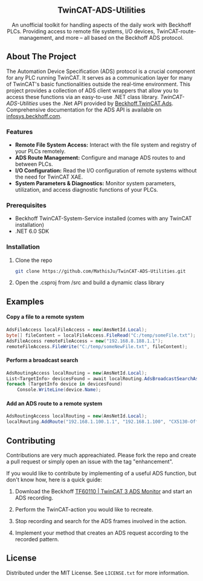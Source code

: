 <br />
<div align="center">

  <h2 align="center">TwinCAT-ADS-Utilities</h2>

  <p align="center">
    An unofficial toolkit for handling aspects of the daily work with Beckhoff PLCs. Providing access to remote file systems, I/O devices, TwinCAT-route-management, and more – all based on the Beckhoff ADS protocol.
  </p>
</div>



<!-- ABOUT THE PROJECT -->
## About The Project

The Automation Device Specification (ADS) protocol is a crucial component for any PLC running TwinCAT. It serves as a communication layer for many of TwinCAT's basic functionalities outside the real-time environment. This project provides a collection of ADS client wrappers that allow you to access these functions via an easy-to-use .NET class library. *TwinCAT-ADS-Utilities* uses the .Net API provided by [Beckhoff.TwinCAT.Ads](https://www.nuget.org/packages/Beckhoff.TwinCAT.Ads/). Comprehensive documentation for the ADS API is available on [infosys.beckhoff.com](https://infosys.beckhoff.com/).

### Features
* __Remote File System Access:__ Interact with the file system and registry of your PLCs remotely.
* __ADS Route Management:__ Configure and manage ADS routes to and between PLCs.
* __I/O Configuration:__ Read the I/O configuration of remote systems without the need for TwinCAT XAE.
* __System Parameters & Diagnostics:__ Monitor system parameters, utilization, and access diagnostic functions of your PLCs.


### Prerequisites

* Beckhoff TwinCAT-System-Service installed (comes with any TwinCAT installation)
* .NET 6.0 SDK

### Installation

1. Clone the repo
   ```sh
   git clone https://github.com/MathisJu/TwinCAT-ADS-Utilities.git
   ```
2. Open the .csproj from /src and build a dynamic class library



<!-- USAGE EXAMPLES -->
## Examples

#### Copy a file to a remote system
```csharp
AdsFileAccess localFileAccess = new(AmsNetId.Local);
byte[] fileContent = localFileAccess.FileRead("C:/temp/someFile.txt");
AdsFileAccess remoteFileAccess = new("192.168.8.188.1.1");
remoteFileAccess.FileWrite("C:/temp/someNewFile.txt", fileContent);
```

#### Perform a broadcast search
```csharp
AdsRoutingAccess localRouting = new(AmsNetId.Local);
List<TargetInfo> devicesFound = await localRouting.AdsBroadcastSearchAsync(secondsTimeout: 5);
foreach (TargetInfo device in devicesFound)
    Console.WriteLine(device.Name);
 ```

#### Add an ADS route to a remote system
```csharp
AdsRoutingAccess localRouting = new(AmsNetId.Local);
localRouting.AddRoute("192.168.1.100.1.1", "192.168.1.100", "CX5130-Office", "Administrator", "1");
```


<!-- CONTRIBUTING -->
## Contributing

Contributions are very much appreachiated. Please fork the repo and create a pull request or simply open an issue with the tag "enhancement".

If you would like to contribute by implementing of a useful ADS function, but don't know how, here is a quick guide:

1. Download the Beckhoff [TF60110 | TwinCAT 3 ADS Monitor](https://www.beckhoff.com/en-us/products/automation/twincat/tfxxxx-twincat-3-functions/tf6xxx-connectivity/tf6010.html) and start an ADS recording.

2. Perform the TwinCAT-action you would like to recreate.

3. Stop recording and search for the ADS frames involved in the action.

4. Implement your method that creates an ADS request according to the recorded pattern.



<!-- LICENSE -->
## License

Distributed under the MIT License. See `LICENSE.txt` for more information.



<!-- MARKDOWN LINKS & IMAGES -->
<!-- https://www.markdownguide.org/basic-syntax/#reference-style-links -->
[contributors-shield]: https://img.shields.io/github/contributors/othneildrew/Best-README-Template.svg?style=for-the-badge
[contributors-url]: https://github.com/othneildrew/Best-README-Template/graphs/contributors
[forks-shield]: https://img.shields.io/github/forks/othneildrew/Best-README-Template.svg?style=for-the-badge
[forks-url]: https://github.com/othneildrew/Best-README-Template/network/members
[stars-shield]: https://img.shields.io/github/stars/othneildrew/Best-README-Template.svg?style=for-the-badge
[stars-url]: https://github.com/othneildrew/Best-README-Template/stargazers
[issues-shield]: https://img.shields.io/github/issues/othneildrew/Best-README-Template.svg?style=for-the-badge
[issues-url]: https://github.com/othneildrew/Best-README-Template/issues
[license-shield]: https://img.shields.io/github/license/othneildrew/Best-README-Template.svg?style=for-the-badge
[license-url]: https://github.com/othneildrew/Best-README-Template/blob/master/LICENSE.txt
[linkedin-shield]: https://img.shields.io/badge/-LinkedIn-black.svg?style=for-the-badge&logo=linkedin&colorB=555
[linkedin-url]: https://linkedin.com/in/othneildrew
[product-screenshot]: images/screenshot.png
[Next.js]: https://img.shields.io/badge/next.js-000000?style=for-the-badge&logo=nextdotjs&logoColor=white
[Next-url]: https://nextjs.org/
[React.js]: https://img.shields.io/badge/React-20232A?style=for-the-badge&logo=react&logoColor=61DAFB
[React-url]: https://reactjs.org/
[Vue.js]: https://img.shields.io/badge/Vue.js-35495E?style=for-the-badge&logo=vuedotjs&logoColor=4FC08D
[Vue-url]: https://vuejs.org/
[Angular.io]: https://img.shields.io/badge/Angular-DD0031?style=for-the-badge&logo=angular&logoColor=white
[Angular-url]: https://angular.io/
[Svelte.dev]: https://img.shields.io/badge/Svelte-4A4A55?style=for-the-badge&logo=svelte&logoColor=FF3E00
[Svelte-url]: https://svelte.dev/
[Laravel.com]: https://img.shields.io/badge/Laravel-FF2D20?style=for-the-badge&logo=laravel&logoColor=white
[Laravel-url]: https://laravel.com
[Bootstrap.com]: https://img.shields.io/badge/Bootstrap-563D7C?style=for-the-badge&logo=bootstrap&logoColor=white
[Bootstrap-url]: https://getbootstrap.com
[JQuery.com]: https://img.shields.io/badge/jQuery-0769AD?style=for-the-badge&logo=jquery&logoColor=white
[JQuery-url]: https://jquery.com 
